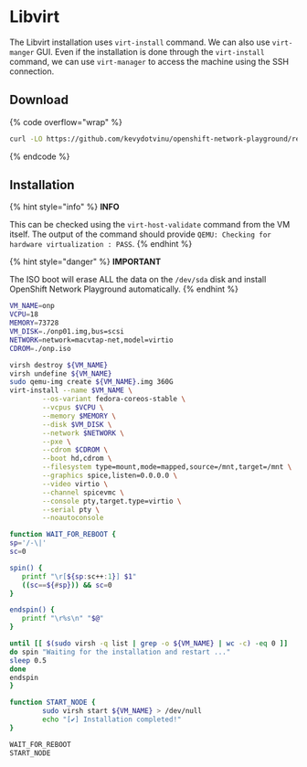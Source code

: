 # Libvirt

The Libvirt installation uses `virt-install` command. We can also use `virt-manger` GUI. Even if the installation is done through the `virt-install` command, we can use `virt-manager` to access the machine using the SSH connection.

## Download

{% code overflow="wrap" %}
```bash
curl -LO https://github.com/kevydotvinu/openshift-network-playground/releases/download/v0.1.0/onp-v0.1.0-x86_64.iso
```
{% endcode %}

## Installation

{% hint style="info" %}
**INFO**

This can be checked using the `virt-host-validate` command from the VM itself. The output of the command should provide `QEMU: Checking for hardware virtualization : PASS`.
{% endhint %}

{% hint style="danger" %}
**IMPORTANT**

The ISO boot will erase ALL the data on the `/dev/sda` disk and install OpenShift Network Playground automatically.
{% endhint %}

```bash
VM_NAME=onp
VCPU=18
MEMORY=73728
VM_DISK=./onp01.img,bus=scsi
NETWORK=network=macvtap-net,model=virtio
CDROM=./onp.iso

virsh destroy ${VM_NAME}
virsh undefine ${VM_NAME}
sudo qemu-img create ${VM_NAME}.img 360G
virt-install --name $VM_NAME \
        --os-variant fedora-coreos-stable \
        --vcpus $VCPU \
        --memory $MEMORY \
        --disk $VM_DISK \
        --network $NETWORK \
        --pxe \
        --cdrom $CDROM \
        --boot hd,cdrom \
        --filesystem type=mount,mode=mapped,source=/mnt,target=/mnt \
        --graphics spice,listen=0.0.0.0 \
        --video virtio \
        --channel spicevmc \
        --console pty,target.type=virtio \
        --serial pty \
        --noautoconsole

function WAIT_FOR_REBOOT {
sp='/-\|'
sc=0

spin() {
   printf "\r[${sp:sc++:1}] $1"
   ((sc==${#sp})) && sc=0
}

endspin() {
   printf "\r%s\n" "$@"
}

until [[ $(sudo virsh -q list | grep -o ${VM_NAME} | wc -c) -eq 0 ]]
do spin "Waiting for the installation and restart ..."
sleep 0.5
done
endspin
}

function START_NODE {
        sudo virsh start ${VM_NAME} > /dev/null
        echo "[✔] Installation completed!"
}

WAIT_FOR_REBOOT
START_NODE
```
